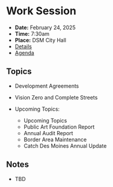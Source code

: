 # Work Session

- **Date:** February 24, 2025
- **Time:** 7:30am
- **Place:** DSM City Hall
- [Details](https://www.dsm.city/citycouncil_detail_T60_R3214.php)
- [Agenda](https://councildocs.dsm.city/agendas/2025/20250224CouncilWorkSession.pdf)

## Topics

- Development Agreements
- Vision Zero and Complete Streets

- Upcoming Topics:
    - Upcoming Topics
    - Public Art Foundation Report
    - Annual Audit Report
    - Border Area Maintenance
    - Catch Des Moines Annual Update 

## Notes

- TBD
